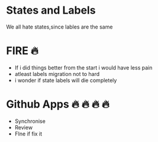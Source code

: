 # States and Labels

We all hate states,since lables are the same

# FIRE :fire:

- If i did things better from the start i would have less pain
- atleast labels migration not to hard
- i wonder if state labels will die completely

# Github Apps :fire: :fire: :fire: :fire: 
 - Synchronise
 - Review
 - FIne if fix it
